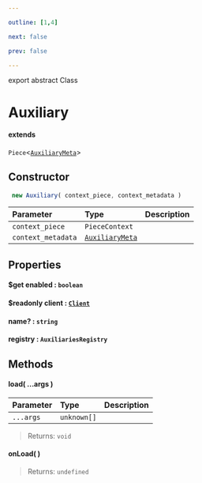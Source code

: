 ```yaml
---

outline: [1,4]

next: false

prev: false

---
```


export abstract Class
# Auxiliary
#### extends
 `Piece`<[`AuxiliaryMeta`](../interfaces/AuxiliaryMeta.md)>

## Constructor
```ts
 new Auxiliary( context_piece, context_metadata )
 ```
| Parameter | Type | Description |
| :--- | :--- | :--- |
| `context_piece` | `PieceContext` | |
| `context_metadata` | [`AuxiliaryMeta`](../interfaces/AuxiliaryMeta.md) | |

## Properties

#### $get enabled : `boolean`

#### $readonly client : [`Client`](./Client.md)

#### name? : `string`

#### registry : `AuxiliariesRegistry`

## Methods

#### load( ...args )
| Parameter | Type | Description |
| :--- | :--- | :--- |
| `...args` | `unknown[]` | |
> 
> 
> Returns: `void`

#### onLoad( )

> 
> 
> Returns: `undefined`
